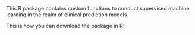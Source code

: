 This R package contains custom functions to conduct supervised machine learning in the realm of clinical prediction models.

This is how you can download the package in R:
